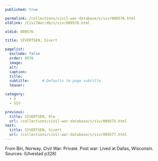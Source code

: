 ```yaml
---
published: true

permalink: /collections/civil-war-database/s/siv/009576.html
oldlink: /CivilWar/db/s/siv/009576.html

oldid: 009576

title: SIVERTSEN, Sivert

pagelist:
  exclude: false
  order: 9576
  image: 
  alt:
  caption:
  title:
  subtitle:      # Defaults to page subtitle
  teaser:

category: 
  - S 
  - SIV

previous:
  title: SIVERTSEN, Ole
  url: /collections/civil-war-database/s/siv/009575.html  
next:
  title: SIVERTSEN, Sivert
  url: /collections/civil-war-database/s/siv/009577.html   
---
```

From Biri, Norway. Civil War: Private. Post war: Lived at Dallas, Wisconsin. Sources: (Ulvestad p328)